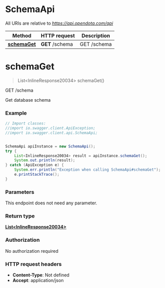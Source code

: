 # SchemaApi

All URIs are relative to *https://api.opendota.com/api*

Method | HTTP request | Description
------------- | ------------- | -------------
[**schemaGet**](SchemaApi.md#schemaGet) | **GET** /schema | GET /schema


<a name="schemaGet"></a>
# **schemaGet**
> List&lt;InlineResponse20034&gt; schemaGet()

GET /schema

Get database schema

### Example
```java
// Import classes:
//import io.swagger.client.ApiException;
//import io.swagger.client.api.SchemaApi;


SchemaApi apiInstance = new SchemaApi();
try {
    List<InlineResponse20034> result = apiInstance.schemaGet();
    System.out.println(result);
} catch (ApiException e) {
    System.err.println("Exception when calling SchemaApi#schemaGet");
    e.printStackTrace();
}
```

### Parameters
This endpoint does not need any parameter.

### Return type

[**List&lt;InlineResponse20034&gt;**](InlineResponse20034.md)

### Authorization

No authorization required

### HTTP request headers

 - **Content-Type**: Not defined
 - **Accept**: application/json

